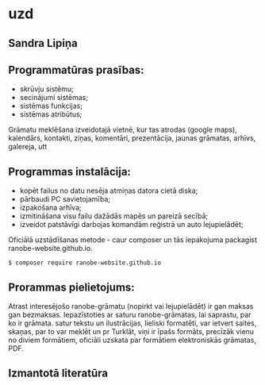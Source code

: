 # uzd
Sandra Lipiņa
-------------

Programmatūras prasības:
-------------------------
- skrūvju sistēmu;  
- secinājumi sistēmas;
- sistēmas funkcijas; 
- sistēmas atribūtus;


Grāmatu meklēšana izveidotajā vietnē, kur tas atrodas (google maps), kalendārs, kontakti, ziņas, komentāri, prezentācija, jaunas grāmatas, arhīvs, galereja, utt

Programmas instalācija:
-----------------------
- kopēt failus no datu nesēja atmiņas datora cietā diska;
- pārbaudi PC savietojamība;
- izpakošana arhīva;
- izmitināšana visu failu dažādās mapēs un pareizā secībā;
- izveidot patstāvīgi darbojas komandām reģistrā un auto lejupielādēt;

Oficiālā uzstādīšanas metode - caur composer un tās iepakojuma packagist ranobe-website.github.io.

```
$ composer require ranobe-website.github.io
```

Prorammas pielietojums:
------------------------
Atrast interesējošo ranobe-grāmatu (nopirkt vai lejupielādēt) ir gan maksas gan bezmaksas. Iepazīstoties ar saturu ranobe-grāmatas, lai saprastu, par ko ir grāmata. satur tekstu un ilustrācijas, lieliski formatēti, var ietvert saites, skaņas, par to var meklēt un pr Turklāt, viņi ir īpašs formāts, precīzāk vienu no diviem formātiem, oficiāli uzskata par formātiem elektroniskās grāmatas, PDF.

Izmantotā literatūra
-----------------------
